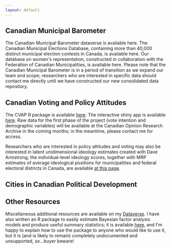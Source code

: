 ```yaml
---
layout: default
---
```


## Canadian Municipal Barometer

The Canadian Municipal Barometer dataverse is available here. The Canadian Municipal Elections Database, containing more than 40,000 distinct municipal election contests in Canada, is available here. Our database on women's representation, constructed in collaboration with the Federation of Canadian Municipalities, is available here. Please note that the Canadian Municipal Barometer is in a period of transition as we expand our team and scope; researchers who are interested in specific data should contact me directly until we have constructed our new consolidated data repository. 

## Canadian Voting and Policy Attitudes

The CVAP R package is available [here](https://github.com/davidaarmstrong/cvpa). The interactive shiny app is available [here](https://quantoid.shinyapps.io/cvpa_app/). Raw data for the first phase of the project (vote intention and demographic variables) will be available at the Canadian Opinion Research Archive in the coming months; in the meantime, please contact me for access. 

Researchers who are interested in policy attitudes and voting may also be interested in latent unidimensional ideology estimates created with Dave Armstrong; the individual-level ideology scores, together with MRP estimates of average ideological positions for municipalities and federal electoral districts in Canada, are available [at this page](https://borealisdata.ca/dataset.xhtml?persistentId=doi:10.5683/SP2/BLYP7X).

## Cities in Canadian Political Development



## Other Resources

Miscellaneous additional resources are available on my [Dataverse](https://borealisdata.ca/dataverse/jacklucas). I have also written an R package to easily estimate Bayesian factor analysis models and produce useful summary statistics; it is available [here](https://github.com/lucasjacklucas/lucasjacklucas), and I'm happy to explain how to use the package to anyone who would like to use it, but it is (and is likely to remain) completely undocumented and unsupported, so...buyer beware! 



